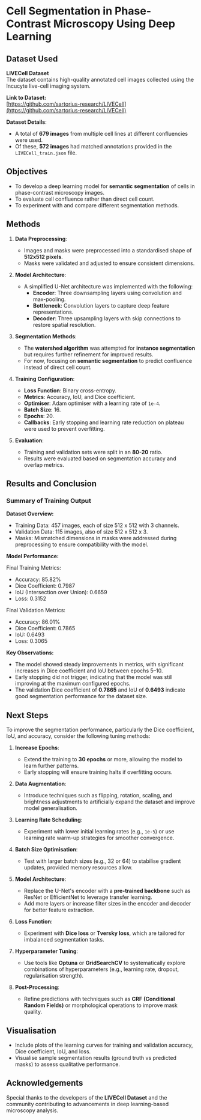 # Cell Segmentation in Phase-Contrast Microscopy Using Deep Learning

## Dataset Used

**LIVECell Dataset**  
The dataset contains high-quality annotated cell images collected using the Incucyte live-cell imaging system.

**Link to Dataset:**  
[https://github.com/sartorius-research/LIVECell](https://github.com/sartorius-research/LIVECell)

**Dataset Details**:
- A total of **679 images** from multiple cell lines at different confluencies were used.
- Of these, **572 images** had matched annotations provided in the `LIVECell_train.json` file.

## Objectives

- To develop a deep learning model for **semantic segmentation** of cells in phase-contrast microscopy images.
- To evaluate cell confluence rather than direct cell count.
- To experiment with and compare different segmentation methods.

## Methods

1. **Data Preprocessing**:
   - Images and masks were preprocessed into a standardised shape of **512x512 pixels**.
   - Masks were validated and adjusted to ensure consistent dimensions.

2. **Model Architecture**:
   - A simplified U-Net architecture was implemented with the following:
     - **Encoder**: Three downsampling layers using convolution and max-pooling.
     - **Bottleneck**: Convolution layers to capture deep feature representations.
     - **Decoder**: Three upsampling layers with skip connections to restore spatial resolution.

3. **Segmentation Methods**:
   - The **watershed algorithm** was attempted for **instance segmentation** but requires further refinement for improved results.
   - For now, focusing on **semantic segmentation** to predict confluence instead of direct cell count.

4. **Training Configuration**:
   - **Loss Function**: Binary cross-entropy.
   - **Metrics**: Accuracy, IoU, and Dice coefficient.
   - **Optimiser**: Adam optimiser with a learning rate of `1e-4`.
   - **Batch Size**: 16.
   - **Epochs**: 20.
   - **Callbacks**: Early stopping and learning rate reduction on plateau were used to prevent overfitting.

5. **Evaluation**:
   - Training and validation sets were split in an **80-20** ratio.
   - Results were evaluated based on segmentation accuracy and overlap metrics.

## Results and Conclusion

### Summary of Training Output

**Dataset Overview:**

- Training Data: 457 images, each of size 512 x 512 with 3 channels.
- Validation Data: 115 images, also of size 512 x 512 x 3.
- Masks: Mismatched dimensions in masks were addressed during preprocessing to ensure compatibility with the model.

**Model Performance:**

Final Training Metrics:
- Accuracy: 85.82%
- Dice Coefficient: 0.7987
- IoU (Intersection over Union): 0.6659
- Loss: 0.3152

Final Validation Metrics:
- Accuracy: 86.01%
- Dice Coefficient: 0.7865
- IoU: 0.6493
- Loss: 0.3065

**Key Observations:**
- The model showed steady improvements in metrics, with significant increases in Dice coefficient and IoU between epochs 5–10.
- Early stopping did not trigger, indicating that the model was still improving at the maximum configured epochs.
- The validation Dice coefficient of **0.7865** and IoU of **0.6493** indicate good segmentation performance for the dataset size.

## Next Steps

To improve the segmentation performance, particularly the Dice coefficient, IoU, and accuracy, consider the following tuning methods:

1. **Increase Epochs**:
   - Extend the training to **30 epochs** or more, allowing the model to learn further patterns.
   - Early stopping will ensure training halts if overfitting occurs.

2. **Data Augmentation**:
   - Introduce techniques such as flipping, rotation, scaling, and brightness adjustments to artificially expand the dataset and improve model generalisation.

3. **Learning Rate Scheduling**:
   - Experiment with lower initial learning rates (e.g., `1e-5`) or use learning rate warm-up strategies for smoother convergence.

4. **Batch Size Optimisation**:
   - Test with larger batch sizes (e.g., 32 or 64) to stabilise gradient updates, provided memory resources allow.

5. **Model Architecture**:
   - Replace the U-Net's encoder with a **pre-trained backbone** such as ResNet or EfficientNet to leverage transfer learning.
   - Add more layers or increase filter sizes in the encoder and decoder for better feature extraction.

6. **Loss Function**:
   - Experiment with **Dice loss** or **Tversky loss**, which are tailored for imbalanced segmentation tasks.

7. **Hyperparameter Tuning**:
   - Use tools like **Optuna** or **GridSearchCV** to systematically explore combinations of hyperparameters (e.g., learning rate, dropout, regularisation strength).

8. **Post-Processing**:
   - Refine predictions with techniques such as **CRF (Conditional Random Fields)** or morphological operations to improve mask quality.

## Visualisation

- Include plots of the learning curves for training and validation accuracy, Dice coefficient, IoU, and loss.
- Visualise sample segmentation results (ground truth vs predicted masks) to assess qualitative performance.

## Acknowledgements

Special thanks to the developers of the **LIVECell Dataset** and the community contributing to advancements in deep learning-based microscopy analysis.
